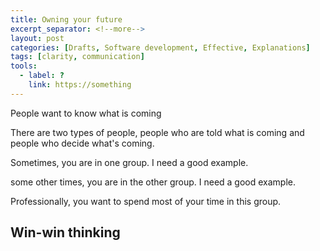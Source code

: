 ```yaml
---
title: Owning your future
excerpt_separator: <!--more-->
layout: post
categories: [Drafts, Software development, Effective, Explanations]
tags: [clarity, communication]
tools:
  - label: ?
    link: https://something
---
```


People want to know what is coming

There are two types of people, people who are told what is coming and people who decide what's coming.

Sometimes, you are in one group. I need a good example.

some other times, you are in the other group. I need a good example.

Professionally, you want to spend most of your time in this group.

<!--more-->

## Win-win thinking
